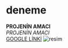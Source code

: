 # deneme
**PROJENİN AMACI**<BR/>
*PROJENİN AMACI*<BR/>
[GOOGLE LİNKİ](http://www.google.com)
![resim](https://git-for-windows.github.io/img/gwindows_logo.png)
